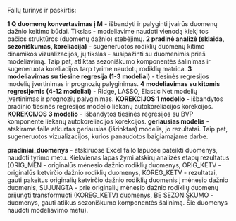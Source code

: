 Failų turinys ir paskirtis:

**1 Q duomenų konvertavimas į M** - išbandyti ir palyginti įvairūs duomenų dažnio keitimo būdai. Tikslas - modeliavime naudoti vienodą kiekį tos pačios struktūros (duomenų dažnio) stebėjimų.
**2 pradinė analizė (sklaida, sezoniškumas, koreliacija)** - sugeneruotos rodiklių duomenų kitimo dinamikos vizualizacijos, jų tikslas - susipažinti su duomenimis prieš modeliavimą. Taip pat, atliktas sezoniškumo komponentės šalinimas ir sugeneruota koreliacijos tarp tyrime naudotų rodiklių matrica.
**3 modeliavimas su tiesine regresija (1-3 modeliai)** - tiesinės regresijos modelių įvertinimas ir prognozių palyginimas.
**4 modeliavimas su kitomis regresijomis (4-12 modeliai)** - Ridge, LASSO, Elastic Net modelių įvertinimas ir prognozių palyginimas.
**KOREKCIJOS 1 modelio** - išbandytos pradinio tiesinės regresijos modelio liekanų autokoreliacijos korekcijos.
**KOREKCIJOS 3 modelio** - išbandytos tiesinės regresijos su BVP komponente liekanų autokoreliacijos korekcijos.
**geriausias modelis** - atskirame faile atkurtas geriausias (išrinktas) modelis, jo rezultatai. Taip pat, sugeneruotos vizualizacijos, kurios panaudotos baigiamajame darbe.

**pradiniai_duomenys** - atskiruose Excel failo lapuose pateikti duomenys, naudoti tyrimo metu. Kiekvienas lapas žymi atskirų analizės etapų rezultatus (ORIG_MĖN - originalūs mėnesio dažnio rodiklių duomenys, ORIG_KETV - originalūs ketvirčio dažnio rodiklių duomenys, KOREG_KETV - rezultatai, gauti pakeitus originalių ketvirčio dažnio rodiklių duomenis į mėnesio dažnio duomenis, SUJUNGTA - prie originalių mėnesio dažnio rodiklių duomenų prijungti transformuoti (KOREG_KETV) duomenys, BE SEZONIŠKUMO - duomenys, gauti atlikus sezoniškumo komponentės šalinimą. Šie duomenys naudoti modeliavimo metu).
